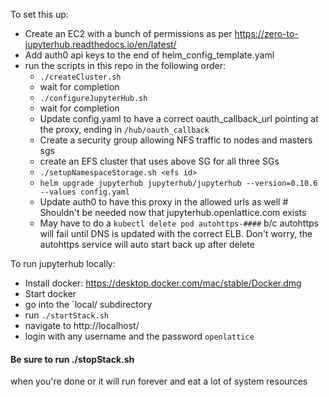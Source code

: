 
To set this up:
- Create an EC2 with a bunch of permissions as per https://zero-to-jupyterhub.readthedocs.io/en/latest/
- Add auth0 api keys to the end of helm_config_template.yaml
- run the scripts in this repo in the following order:
  - `./createCluster.sh`
  - wait for completion
  - `./configureJupyterHub.sh`
  - wait for completion
  - Update config.yaml to have a correct oauth_callback_url pointing at the proxy, ending in `/hub/oauth_callback`
  - Create a security group allowing NFS traffic to nodes and masters sgs
  - create an EFS cluster that uses above SG for all three SGs
  - `./setupNamespaceStorage.sh <efs id>`
  - `helm upgrade jupyterhub jupyterhub/jupyterhub --version=0.10.6 --values config.yaml`
  - Update auth0 to have this proxy in the allowed urls as well # Shouldn't be needed now that jupyterhub.openlattice.com exists
  - May have to do a `kubectl delete pod autohttps-####` b/c autohttps will fail until DNS is updated with the correct ELB. Don't worry, the autohttps service will auto start back up after delete

To run jupyterhub locally:
  - Install docker: https://desktop.docker.com/mac/stable/Docker.dmg
  - Start docker
  - go into  the `local/ subdirectory
  - run `./startStack.sh`
  - navigate to http://localhost/
  - login with any username and the password `openlattice`

<h4>Be sure to run ./stopStack.sh</h4> when you're done or it will run forever and eat a lot of system resources
